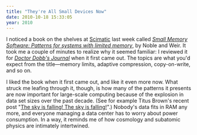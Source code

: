 ```yaml
---
title: "They're All Small Devices Now"
date: 2010-10-18 15:33:05
year: 2010
---
```

<p>I noticed a book on the shelves at <a href="http://www.scimatic.com">Scimatic</a> last week called <a href="http://www.amazon.com/Small-Memory-Software-Patterns-systems/dp/0201596075"><cite>Small Memory Software: Patterns for systems with limited memory</cite></a>, by Noble and Weir.  It took me a couple of minutes to realize why it seemed familiar: I reviewed it for <a href="http://www.ddj.com"><cite>Doctor Dobb's Journal</cite></a> when it first came out.  The topics are what you'd expect from the title&mdash;memory limits, adaptive compression, copy-on-write, and so on.</p>

<p>I liked the book when it first came out, and like it even more now. What struck me leafing through it, though, is how many of the patterns it presents are now important for large-scale computing because of the explosion in data set sizes over the past decade.  (See for example Titus Brown's recent post "<a href="http://ivory.idyll.org/blog/oct-10/sky-is-falling.html">The sky is falling! The sky is falling!</a>".) Nobody's data fits in RAM any more, and everyone managing a data center has to worry about power consumption. In a way, it reminds me of how cosmology and subatomic physics are intimately intertwined.</p>
